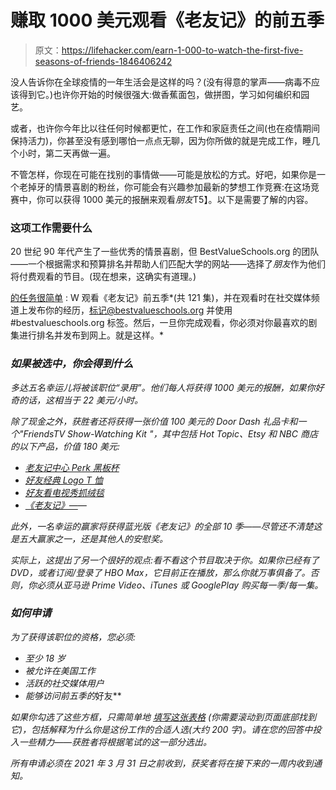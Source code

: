 # 赚取 1000 美元观看《老友记》的前五季

> 原文：<https://lifehacker.com/earn-1-000-to-watch-the-first-five-seasons-of-friends-1846406242>

没人告诉你在全球疫情的一年生活会是这样的吗？(没有得意的掌声——病毒不应该得到它。)也许你开始的时候很强大:做香蕉面包，做拼图，学习如何编织和园艺。



或者，也许你今年比以往任何时候都更忙，在工作和家庭责任之间(也在疫情期间保持活力)，你甚至没有感到哪怕一点点无聊，因为你所做的就是完成工作，睡几个小时，第二天再做一遍。

不管怎样，你现在可能在找别的事情做——可能是放松的方式。好吧，如果你是一个老掉牙的情景喜剧的粉丝，你可能会有兴趣参加最新的梦想工作竞赛:在这场竞赛中，你可以获得 1000 美元的报酬来观看*朋友*T5】。以下是需要了解的内容。

### 这项工作需要什么

20 世纪 90 年代产生了一些优秀的情景喜剧，但 BestValueSchools.org 的团队——一个根据需求和预算排名并帮助人们匹配大学的网站——选择了*朋友*作为他们将付费观看的节目。(现在想来，这确实有道理。)

[的任务很简单](https://www.bestvalueschools.org/the-perfect-dream-job-watch-friends-and-get-paid/) : W 观看《老友记》前五季*(共 121 集)，并在观看时在社交媒体频道上发布你的经历，标记@bestvalueschools.org 并使用#bestvalueschools.org 标签。然后，一旦你完成观看，你必须对你最喜欢的剧集进行排名并发布到网上。就是这样。*

### *如果被选中，你会得到什么*

*多达五名幸运儿将被该职位“录用”。他们每人将获得 1000 美元的报酬，如果你好奇的话，这相当于 22 美元/小时。*

*除了现金之外，获胜者还将获得一张价值 100 美元的 Door Dash 礼品卡和一个"*Friends*TV Show-Watching Kit "，其中包括 Hot Topic、Etsy 和 NBC 商店的以下产品，价值 180 美元:*

*   *[老友记中心 Perk 黑板杯](https://www.hottopic.com/product/friends-central-perk-chalkboard-mug/14609622.html?cgid=pop-culture-shop-by-license-friends#srule=sortingTopRated&start=54&sz=60)*
*   *[好友经典 Logo T 恤](https://www.hottopic.com/product/friends-classic-logo-t-shirt/12986815.html?cgid=pop-culture-shop-by-license-friends#srule=sortingTopRated&start=71&sz=60)*
*   *[好友看电视秀抓绒毯](https://www.etsy.com/listing/894869460/friends-tv-show-watching-blanket-fleece?ga_order=most_relevant&ga_search_type=all&ga_view_type=gallery&ga_search_query=friends+blanket&ref=sc_gallery-1-2&plkey=cb94573d02c9b068bb0634717dd55145357b159e%3A894869460&frs=1&col=1)*
*   *[《老友记》—](https://www.nbcstore.com/collections/friends/products/friends-pattern-tervis-tumbler)—*

*此外，一名幸运的赢家将获得蓝光版《老友记》的全部 10 季——尽管还不清楚这是五大赢家之一，还是其他人的安慰奖。*

*实际上，这提出了另一个很好的观点:看不看这个节目取决于你。如果你已经有了 DVD，或者订阅/登录了 HBO Max，它目前正在播放，那么你就万事俱备了。否则，你必须从亚马逊 Prime Video、iTunes 或 GooglePlay 购买每一季/每一集。*

### *如何申请*

*为了获得该职位的资格，您必须:*

*   *至少 18 岁*
*   *被允许在美国工作*
*   *活跃的社交媒体用户*
*   *能够访问前五季的*好友**

*如果你勾选了这些方框，只需简单地 [填写这张表格](https://www.bestvalueschools.org/the-perfect-dream-job-watch-friends-and-get-paid/) (你需要滚动到页面底部找到它)，包括解释为什么你是这份工作的合适人选(大约 200 字)。请在您的回答中投入一些精力——获胜者将根据笔试的这一部分选出。*

*所有申请必须在 2021 年 3 月 31 日之前收到，获奖者将在接下来的一周内收到通知。*